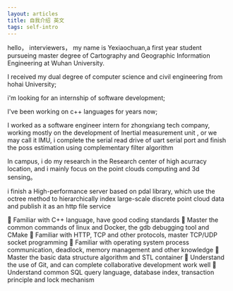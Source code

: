 ```yaml
---
layout: articles
title: 自我介绍 英文
tags: self-intro
---
```


hello， interviewers， my name is Yexiaochuan,a first year student  pursueing master degree of   Cartography and Geographic Information Engineering at Wuhan University.

I received my dual degree of computer science and civil engineering from hohai University;

i'm looking for an internship of software development;

I've been working on c++ languages for years now;

I worked as a software engineer intern for zhongxiang tech company, working mostly on the development of  Inertial measurement unit , or we may call it IMU, i complete the serial read drive of uart serial port and finish the poss estimation using complementary filter algorithm

In campus, i do my research in the Research center of high acurracy location, and i mainly focus on the point clouds computing and 3d sensing。

i finish a High-performance server based on pdal library, which use the octree method to hierarchically index large-scale discrete point cloud data and publish it as an http file service 


	Familiar with C++ language, have good coding standards
	Master the common commands of linux and Docker, the gdb debugging tool and CMake 
	Familiar with HTTP, TCP and other protocols, master TCP/UDP socket programming
	Familiar with operating system process communication, deadlock, memory management and other knowledge
	Master the basic data structure algorithm and STL container
	Understand the use of Git, and can complete collaborative development work well
	Understand common SQL query language, database index, transaction principle and lock mechanism
